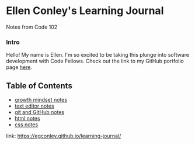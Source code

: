# Ellen Conley's Learning Journal

Notes from Code 102

### Intro
Hello!  My name is Ellen.  I'm so excited to be taking this plunge into software development with Code Fellows.  Check out the link to my GitHub portfolio page [here](https://egconley.github.io/learning-journal/).

## Table of Contents
- [growth mindset notes](https://egconley.github.io/learning-journal/growth-mindset.html)
- [text editor notes](https://egconley.github.io/learning-journal/markdown.html)
- [git and GitHub notes](https://egconley.github.io/learning-journal/git-and-GitHub.html)
- [html notes](https://egconley.github.io/learning-journal/webpage-struct-html.html)
- [css notes](https://egconley.github.io/learning-journal/css.html)


link: https://egconley.github.io/learning-journal/
